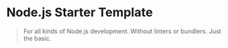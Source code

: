 # Node.js Starter Template
> For all kinds of Node.js development. Without linters or bundlers. Just the basic.
